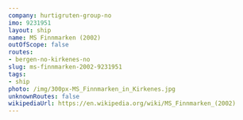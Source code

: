 ```yaml
---
company: hurtigruten-group-no
imo: 9231951
layout: ship
name: MS Finnmarken (2002)
outOfScope: false
routes:
- bergen-no-kirkenes-no
slug: ms-finnmarken-2002-9231951
tags:
- ship
photo: /img/300px-MS_Finnmarken_in_Kirkenes.jpg
unknownRoutes: false
wikipediaUrl: https://en.wikipedia.org/wiki/MS_Finnmarken_(2002)
---
```

